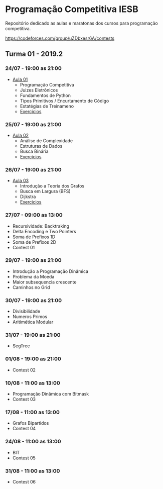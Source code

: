 # Programação Competitiva IESB
Repositório dedicado as aulas e maratonas dos cursos para programação competitiva.

https://codeforces.com/group/uZDbxesr6A/contests

## Turma 01 - 2019.2

### 24/07 - 19:00 as 21:00
* [Aula 01](../master/aulas/aula01/slide.pdf)
  * Programação Competitiva
  * Juizes Eletrônicos
  * Fundamentos de Python
  * Tipos Primitivos / Encurtamento de Código
  * Estatégias de Treinameno
  * [Exercicios](../master/aulas/aula01/exercicios/lista.md)

### 25/07 - 19:00 as 21:00
* [Aula 02](../master/aulas/aula02/slide.pdf)
  * Análise de Complexidade
  * Estruturas de Dados
  * Busca Binária
  * [Exercicios](../master/aulas/aula02/exercicios/lista.md)

### 26/07 - 19:00 as 21:00
* [Aula 03](../master/aulas/aula03/slide.pdf)
  * Introdução a Teoria dos Grafos
  * Busca em Largura (BFS)
  * Dijkstra
  * [Exercicios](../master/aulas/aula03/exercicios/lista.md)
  
### 27/07 - 09:00 as 13:00
* Recursividade: Backtraking
* Delta Encoding e Two Pointers
* Soma de Prefixos 1D
* Soma de Prefixos 2D
* Contest 01

### 29/07 - 19:00 as 21:00
* Introdução a Programação Dinâmica
* Problema da Moeda
* Maior subsequencia crescente
* Caminhos no Grid

### 30/07 - 19:00 as 21:00
* Divisibilidade
* Numeros Primos
* Aritimética Modular

### 31/07 - 19:00 as 21:00
* SegTree

### 01/08 - 19:00 as 21:00
* Contest 02

### 10/08 - 11:00 as 13:00
* Programação Dinâmica com Bitmask
* Contest 03

### 17/08 - 11:00 as 13:00
* Grafos Bipartidos
* Contest 04

### 24/08 - 11:00 as 13:00
* BIT
* Contest 05

### 31/08 - 11:00 as 13:00
* Contest 06
